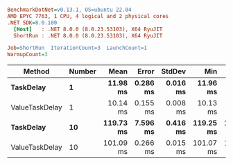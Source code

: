 ``` ini

BenchmarkDotNet=v0.13.1, OS=ubuntu 22.04
AMD EPYC 7763, 1 CPU, 4 logical and 2 physical cores
.NET SDK=8.0.100
  [Host]   : .NET 8.0.0 (8.0.23.53103), X64 RyuJIT
  ShortRun : .NET 8.0.0 (8.0.23.53103), X64 RyuJIT

Job=ShortRun  IterationCount=3  LaunchCount=1  
WarmupCount=3  

```
|         Method | Number |      Mean |    Error |   StdDev |       Min |       Max | Allocated |
|--------------- |------- |----------:|---------:|---------:|----------:|----------:|----------:|
|      **TaskDelay** |      **1** |  **11.98 ms** | **0.286 ms** | **0.016 ms** |  **11.96 ms** |  **11.99 ms** |     **351 B** |
| ValueTaskDelay |      1 |  10.14 ms | 0.155 ms | 0.008 ms |  10.13 ms |  10.15 ms |     191 B |
|      **TaskDelay** |     **10** | **119.73 ms** | **7.596 ms** | **0.416 ms** | **119.25 ms** | **120.03 ms** |   **2,040 B** |
| ValueTaskDelay |     10 | 101.09 ms | 0.266 ms | 0.015 ms | 101.07 ms | 101.10 ms |         - |
